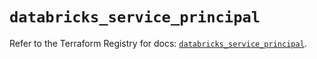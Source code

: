 # `databricks_service_principal`

Refer to the Terraform Registry for docs: [`databricks_service_principal`](https://registry.terraform.io/providers/databricks/databricks/1.81.0/docs/resources/service_principal).

